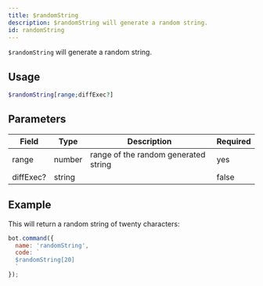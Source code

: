 ```yaml
---
title: $randomString 
description: $randomString will generate a random string.
id: randomString
---
```


`$randomString` will generate a random string.

## Usage

```php
$randomString[range;diffExec?]
```

## Parameters 


| Field     | Type   | Description                          | Required |
| --------- | ------ | ------------------------------------ | -------- |
| range     | number | range of the random generated string | yes      |
| diffExec? | string |                                      | false       |


## Example

This will return a random string of twenty characters:

```javascript
bot.command({
  name: 'randomString',
  code: `
  $randomString[20]
  `
});
```
